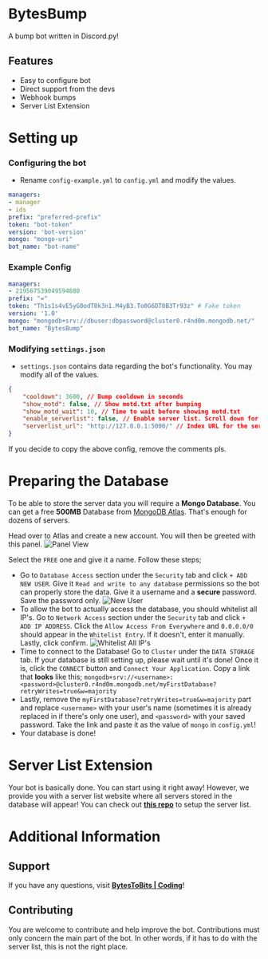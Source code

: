 # BytesBump
 A bump bot written in Discord.py!

## Features
- Easy to configure bot
- Direct support from the devs
- Webhook bumps
- Server List Extension

# Setting up
### Configuring the bot
- Rename `config-example.yml` to `config.yml` and modify the values.
```yaml
managers:
- manager
- ids
prefix: "preferred-prefix"
token: "bot-token"
version: 'bot-version'
mongo: "mongo-uri"
bot_name: "bot-name"
```
### Example Config
```yaml
managers:
- 219567539049594880
prefix: "="
token: "Th1s1s4vE5yG0odT0k3n1.M4yB3.To0G6DT0B3Tr93z" # Fake token
version: '1.0'
mongo: "mongodb+srv://dbuser:dbpassword@cluster0.r4nd0m.mongodb.net/"
bot_name: "BytesBump"
```
### Modifying `settings.json`
- `settings.json` contains data regarding the bot's functionality. You may modify all of the values.
```json
{
    "cooldown": 3600, // Bump cooldown in seconds
    "show_motd": false, // Show motd.txt after bumping
    "show_motd_wait": 10, // Time to wait before showing motd.txt
    "enable_serverlist": false, // Enable server list. Scroll down for more info.
    "serverlist_url": "http://127.0.0.1:5000/" // Index URL for the server list (with the slash at the end)
}
```
If you decide to copy the above config, remove the comments pls.

# Preparing the Database
To be able to store the server data you will require a **Mongo Database**. You can get a free **500MB** Database from [MongoDB Atlas](https://www.mongodb.com/cloud/atlas). That's enough for dozens of servers.

Head over to Atlas and create a new account. You will then be greeted with this panel.
![Panel View](https://user-images.githubusercontent.com/44692189/64170897-1297a600-ce73-11e9-910e-38b78c3ac315.jpg)

Select the `FREE` one and give it a name. Follow these steps;
- Go to `Database Access` section under the `Security` tab and click `+ ADD NEW USER`. Give it `Read and write to any database` permissions so the bot can properly store the data. Give it a username and a **secure** password. Save the password only.
![New User](https://i.imgur.com/zfhxyNX.png)
- To allow the bot to actually access the database, you should whitelist all IP's. Go to `Network Access` section under the `Security` tab and click `+ ADD IP ADDRESS`. Click the `Allow Access From Everywhere` and `0.0.0.0/0` should appear in the `Whitelist Entry`. If it doesn't, enter it manually. Lastly, click confirm.
![Whitelist All IP's](https://i.imgur.com/UgIYkoA.png)
- Time to connect to the Database! Go to `Cluster` under the `DATA STORAGE` tab. If your database is still setting up, please wait until it's done! Once it is, click the `CONNECT` button and `Connect Your Application`. Copy a link that **looks** like this; `mongodb+srv://<username>:<password>@cluster0.r4nd0m.mongodb.net/myFirstDatabase?retryWrites=true&w=majority`
- Lastly, remove the `myFirstDatabase?retryWrites=true&w=majority` part and replace `<username>` with your user's name (sometimes it is already replaced in if there's only one user), and `<password>` with your saved password. Take the link and paste it as the value of `mongo` in `config.yml`!
- Your database is done!

# Server List Extension
Your bot is basically done. You can start using it right away! However, we provide you with a server list website where all servers stored in the database will appear! You can check out **[this repo](https://github.com/Nemika-Haj/BytesBumpList)** to setup the server list.

# Additional Information
## Support
If you have any questions, visit **[BytesToBits | Coding](https://discord.gg/kETeDB3)**!

## Contributing
You are welcome to contribute and help improve the bot. Contributions must only concern the main part of the bot. In other words, if it has to do with the server list, this is not the right place.